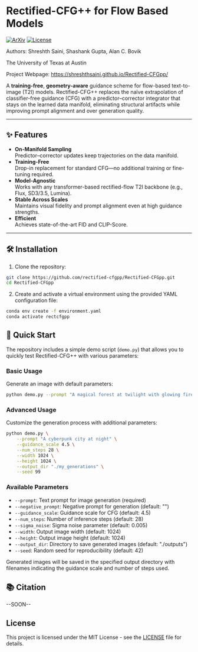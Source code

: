 # Rectified-CFG++ for Flow Based Models

[![ArXiv](https://img.shields.io/badge/arXiv-Soon-blue)](https://arxiv.org/abs/xxxxxxx) [![License](https://img.shields.io/badge/License-MIT-green)](./LICENSE)

Authors: Shreshth Saini, Shashank Gupta, Alan C. Bovik 

The University of Texas at Austin

Project Webpage: https://shreshthsaini.github.io/Rectified-CFGpp/

A **training-free**, **geometry-aware** guidance scheme for flow-based text-to-image (T2I) models. Rectified-CFG++ replaces the naïve extrapolation of classifier-free guidance (CFG) with a predictor–corrector integrator that stays on the learned data manifold, eliminating structural artifacts while improving prompt alignment and over generation quality.

---

## ✨ Features

- **On-Manifold Sampling**  
  Predictor–corrector updates keep trajectories on the data manifold.
- **Training-Free**  
  Drop-in replacement for standard CFG—no additional training or fine-tuning required.
- **Model-Agnostic**  
  Works with any transformer-based rectified-flow T2I backbone (e.g., Flux, SD3/3.5, Lumina).
- **Stable Across Scales**  
  Maintains visual fidelity and prompt alignment even at high guidance strengths.
- **Efficient**  
  Achieves state-of-the-art FID and CLIP-Score.

---

## 🛠️ Installation

1. Clone the repository:
```bash
git clone https://github.com/rectified-cfgpp/Rectified-CFGpp.git
cd Rectified-CFGpp
```

2. Create and activate a virtual environment using the provided YAML configuration file:
```bash
conda env create -f environment.yaml
conda activate rectcfgpp
```

## 🚀 Quick Start

The repository includes a simple demo script (`demo.py`) that allows you to quickly test Rectified-CFG++ with various parameters:

### Basic Usage

Generate an image with default parameters:
```bash
python demo.py --prompt "A magical forest at twilight with glowing fireflies"
```

### Advanced Usage

Customize the generation process with additional parameters:
```bash
python demo.py \
    --prompt "A cyberpunk city at night" \
    --guidance_scale 4.5 \
    --num_steps 28 \
    --width 1024 \
    --height 1024 \
    --output_dir "./my_generations" \
    --seed 99
```

### Available Parameters

- `--prompt`: Text prompt for image generation (required)
- `--negative_prompt`: Negative prompt for generation (default: "")
- `--guidance_scale`: Guidance scale for CFG (default: 4.5)
- `--num_steps`: Number of inference steps (default: 28)
- `--sigma_noise`: Sigma noise parameter (default: 0.005)
- `--width`: Output image width (default: 1024)
- `--height`: Output image height (default: 1024)
- `--output_dir`: Directory to save generated images (default: "./outputs")
- `--seed`: Random seed for reproducibility (default: 42)

Generated images will be saved in the specified output directory with filenames indicating the guidance scale and number of steps used.

## 📚 Citation
--SOON--

## License

This project is licensed under the MIT License - see the [LICENSE](LICENSE) file for details.

